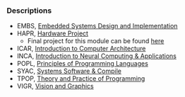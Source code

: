 ### Descriptions
* EMBS, [Embedded Systems Design and Implementation](https://www.cs.york.ac.uk/modules/2015/embs.html)
* HAPR, [Hardware Project](https://www.cs.york.ac.uk/modules/2013/hapr.html)
  * Final project for this module can be found [here](https://github.com/matzipan/hapr) 
* ICAR, [Introduction to Computer Architecture](https://www.cs.york.ac.uk/modules/2012/icar.html)
* INCA, [Introduction to Neural Computing & Applications](https://www.cs.york.ac.uk/modules/2015/inca.html)
* POPL, [Principles of Programming Languages](https://www.cs.york.ac.uk/modules/2013/popl.html)
* SYAC, [Systems Software & Compile](https://www.cs.york.ac.uk/modules/2013/syac.html)
* TPOP, [Theory and Practice of Programming](https://www.cs.york.ac.uk/modules/2012/tpop.html)
* VIGR, [Vision and Graphics](https://www.cs.york.ac.uk/modules/2013/vigr.html)
